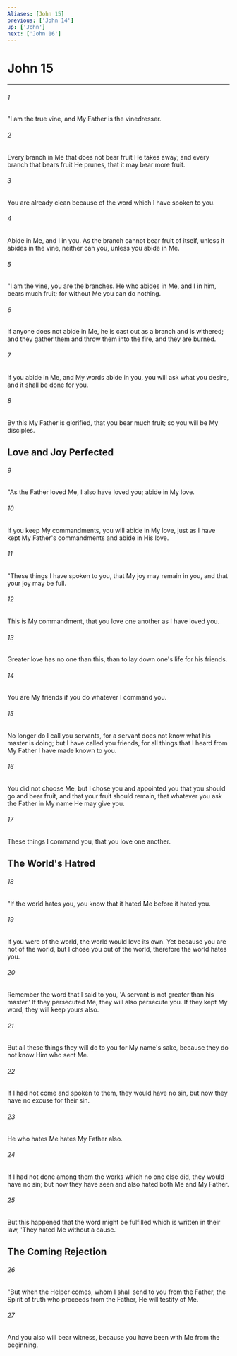 ```yaml
---
Aliases: [John 15]
previous: ['John 14']
up: ['John']
next: ['John 16']
---
```

# John 15

***


###### 1 
"I am the true vine, and My Father is the vinedresser. 

###### 2 
Every branch in Me that does not bear fruit He takes away; and every branch that bears fruit He prunes, that it may bear more fruit. 

###### 3 
You are already clean because of the word which I have spoken to you. 

###### 4 
Abide in Me, and I in you. As the branch cannot bear fruit of itself, unless it abides in the vine, neither can you, unless you abide in Me. 

###### 5 
"I am the vine, you are the branches. He who abides in Me, and I in him, bears much fruit; for without Me you can do nothing. 

###### 6 
If anyone does not abide in Me, he is cast out as a branch and is withered; and they gather them and throw them into the fire, and they are burned. 

###### 7 
If you abide in Me, and My words abide in you, you will ask what you desire, and it shall be done for you. 

###### 8 
By this My Father is glorified, that you bear much fruit; so you will be My disciples.

## Love and Joy Perfected 

###### 9 
"As the Father loved Me, I also have loved you; abide in My love. 

###### 10 
If you keep My commandments, you will abide in My love, just as I have kept My Father's commandments and abide in His love. 

###### 11 
"These things I have spoken to you, that My joy may remain in you, and that your joy may be full. 

###### 12 
This is My commandment, that you love one another as I have loved you. 

###### 13 
Greater love has no one than this, than to lay down one's life for his friends. 

###### 14 
You are My friends if you do whatever I command you. 

###### 15 
No longer do I call you servants, for a servant does not know what his master is doing; but I have called you friends, for all things that I heard from My Father I have made known to you. 

###### 16 
You did not choose Me, but I chose you and appointed you that you should go and bear fruit, and that your fruit should remain, that whatever you ask the Father in My name He may give you. 

###### 17 
These things I command you, that you love one another.

## The World's Hatred 

###### 18 
"If the world hates you, you know that it hated Me before it hated you. 

###### 19 
If you were of the world, the world would love its own. Yet because you are not of the world, but I chose you out of the world, therefore the world hates you. 

###### 20 
Remember the word that I said to you, 'A servant is not greater than his master.' If they persecuted Me, they will also persecute you. If they kept My word, they will keep yours also. 

###### 21 
But all these things they will do to you for My name's sake, because they do not know Him who sent Me. 

###### 22 
If I had not come and spoken to them, they would have no sin, but now they have no excuse for their sin. 

###### 23 
He who hates Me hates My Father also. 

###### 24 
If I had not done among them the works which no one else did, they would have no sin; but now they have seen and also hated both Me and My Father. 

###### 25 
But this happened that the word might be fulfilled which is written in their law, 'They hated Me without a cause.' 

## The Coming Rejection 

###### 26 
"But when the Helper comes, whom I shall send to you from the Father, the Spirit of truth who proceeds from the Father, He will testify of Me. 

###### 27 
And you also will bear witness, because you have been with Me from the beginning.

